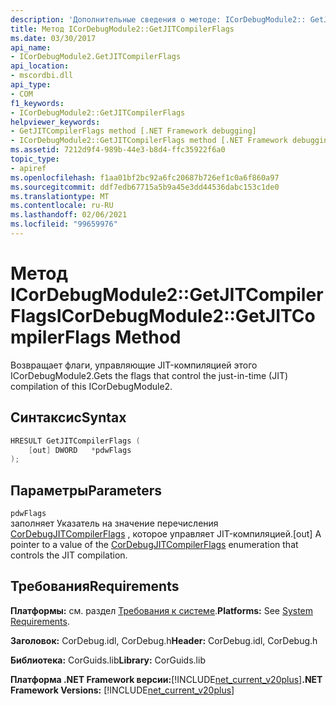 ```yaml
---
description: 'Дополнительные сведения о методе: ICorDebugModule2:: GetJITCompilerFlags'
title: Метод ICorDebugModule2::GetJITCompilerFlags
ms.date: 03/30/2017
api_name:
- ICorDebugModule2.GetJITCompilerFlags
api_location:
- mscordbi.dll
api_type:
- COM
f1_keywords:
- ICorDebugModule2::GetJITCompilerFlags
helpviewer_keywords:
- GetJITCompilerFlags method [.NET Framework debugging]
- ICorDebugModule2::GetJITCompilerFlags method [.NET Framework debugging]
ms.assetid: 7212d9f4-989b-44e3-b8d4-ffc35922f6a0
topic_type:
- apiref
ms.openlocfilehash: f1aa01bf2bc92a6fc20687b726ef1c0a6f860a97
ms.sourcegitcommit: ddf7edb67715a5b9a45e3dd44536dabc153c1de0
ms.translationtype: MT
ms.contentlocale: ru-RU
ms.lasthandoff: 02/06/2021
ms.locfileid: "99659976"
---
```

# <a name="icordebugmodule2getjitcompilerflags-method"></a><span data-ttu-id="a0ac7-103">Метод ICorDebugModule2::GetJITCompilerFlags</span><span class="sxs-lookup"><span data-stu-id="a0ac7-103">ICorDebugModule2::GetJITCompilerFlags Method</span></span>

<span data-ttu-id="a0ac7-104">Возвращает флаги, управляющие JIT-компиляцией этого ICorDebugModule2.</span><span class="sxs-lookup"><span data-stu-id="a0ac7-104">Gets the flags that control the just-in-time (JIT) compilation of this ICorDebugModule2.</span></span>  
  
## <a name="syntax"></a><span data-ttu-id="a0ac7-105">Синтаксис</span><span class="sxs-lookup"><span data-stu-id="a0ac7-105">Syntax</span></span>  
  
```cpp  
HRESULT GetJITCompilerFlags (  
    [out] DWORD   *pdwFlags  
);  
```  
  
## <a name="parameters"></a><span data-ttu-id="a0ac7-106">Параметры</span><span class="sxs-lookup"><span data-stu-id="a0ac7-106">Parameters</span></span>  

 `pdwFlags`  
 <span data-ttu-id="a0ac7-107">заполняет Указатель на значение перечисления [CorDebugJITCompilerFlags](cordebugjitcompilerflags-enumeration.md) , которое управляет JIT-компиляцией.</span><span class="sxs-lookup"><span data-stu-id="a0ac7-107">[out] A pointer to a value of the [CorDebugJITCompilerFlags](cordebugjitcompilerflags-enumeration.md) enumeration that controls the JIT compilation.</span></span>  
  
## <a name="requirements"></a><span data-ttu-id="a0ac7-108">Требования</span><span class="sxs-lookup"><span data-stu-id="a0ac7-108">Requirements</span></span>  

 <span data-ttu-id="a0ac7-109">**Платформы:** см. раздел [Требования к системе](../../get-started/system-requirements.md).</span><span class="sxs-lookup"><span data-stu-id="a0ac7-109">**Platforms:** See [System Requirements](../../get-started/system-requirements.md).</span></span>  
  
 <span data-ttu-id="a0ac7-110">**Заголовок:** CorDebug.idl, CorDebug.h</span><span class="sxs-lookup"><span data-stu-id="a0ac7-110">**Header:** CorDebug.idl, CorDebug.h</span></span>  
  
 <span data-ttu-id="a0ac7-111">**Библиотека:** CorGuids.lib</span><span class="sxs-lookup"><span data-stu-id="a0ac7-111">**Library:** CorGuids.lib</span></span>  
  
 <span data-ttu-id="a0ac7-112">**Платформа .NET Framework версии:**[!INCLUDE[net_current_v20plus](../../../../includes/net-current-v20plus-md.md)]</span><span class="sxs-lookup"><span data-stu-id="a0ac7-112">**.NET Framework Versions:** [!INCLUDE[net_current_v20plus](../../../../includes/net-current-v20plus-md.md)]</span></span>

